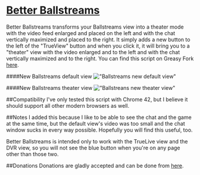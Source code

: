 # [Better Ballstreams](https://greasyfork.org/en/scripts/9720-better-ballstreams)
Better Ballstreams transforms your Ballstreams view into a theater mode with the video feed enlarged and placed on the left and with the chat vertically maximized and placed to the right. It simply adds a new button to the left of the "TrueView" button and when you click it, it will bring you to a "theater" view with the video enlarged and to the left and with the chat vertically maximized and to the right. You can find this script on Greasy Fork [here](https://greasyfork.org/en/scripts/9720-better-ballstreams).

####New Ballstreams default view
!["Ballstreams new default view"](http://i.imgur.com/JC2A3JK.png)

####New Ballstreams theater view
!["Ballstreans new theater view"](http://i.imgur.com/NIz1M5z.png)

##Compatibility
I've only tested this script with Chrome 42, but I believe it should support all other modern browsers as well.

##Notes
I added this because I like to be able to see the chat and the game at the same time, but the default view's video was too small and the chat window sucks in every way possible. Hopefully you will find this useful, too. 

Better Ballstreams is intended only to work with the TrueLive view and the DVR view, so you will not see the blue button when you're on any page other than those two.

##Donations
Donations are gladly accepted and can be done from [here](https://www.paypal.com/cgi-bin/webscr?cmd=_donations&business=2HH2TBYNHUDDE&lc=US&item_name=Kevin%20Shu&item_number=better%2dballstreams&currency_code=USD&bn=PP%2dDonationsBF%3abtn_donateCC_LG%2egif%3aNonHosted).
